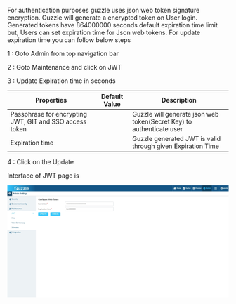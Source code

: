 For authentication purposes guzzle uses json web token signature encryption. Guzzle will generate a encrypted token on User login. Generated tokens have 864000000 seconds default expiration time limit but, Users can  set expiration time for Json web tokens. For update expiration time you can follow below steps

1 : Goto Admin from top navigation bar

2 : Goto Maintenance and click on JWT

3 : Update Expiration time in seconds

|Properties|Default Value|Description|
|--- |--- |--- |
|Passphrase for encrypting JWT, GIT and SSO access token||Guzzle will generate json web token(Secret Key) to authenticate user|
|Expiration time||Guzzle generated JWT is valid through given Expiration Time|

4 : Click on the Update

Interface of JWT page is 

![image alt text](/img/docs/how-to-guides/administrator/maintenance/jwt_1.jpg)